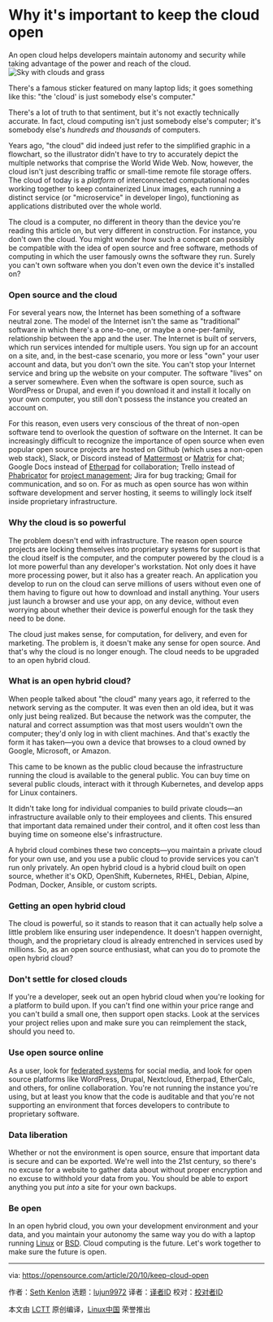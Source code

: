 [#]: collector: (lujun9972)
[#]: translator: ( )
[#]: reviewer: ( )
[#]: publisher: ( )
[#]: url: ( )
[#]: subject: (Why it's important to keep the cloud open)
[#]: via: (https://opensource.com/article/20/10/keep-cloud-open)
[#]: author: (Seth Kenlon https://opensource.com/users/seth)

Why it's important to keep the cloud open
======
An open cloud helps developers maintain autonomy and security while
taking advantage of the power and reach of the cloud.
![Sky with clouds and grass][1]

There's a famous sticker featured on many laptop lids; it goes something like this: "the 'cloud' is just somebody else's computer."

There's a lot of truth to that sentiment, but it's not exactly technically accurate. In fact, cloud computing isn't just somebody else's computer; it's somebody else's _hundreds and thousands_ of computers.

Years ago, "the cloud" did indeed just refer to the simplified graphic in a flowchart, so the illustrator didn't have to try to accurately depict the multiple networks that comprise the World Wide Web. Now, however, the cloud isn't just describing traffic or small-time remote file storage offers. The cloud of today is a _platform_ of interconnected computational nodes working together to keep containerized Linux images, each running a distinct service (or "microservice" in developer lingo), functioning as applications distributed over the whole world.

The cloud is a computer, no different in theory than the device you're reading this article on, but very different in construction. For instance, you don't own the cloud. You might wonder how such a concept can possibly be compatible with the idea of open source and free software, methods of computing in which the user famously owns the software they run. Surely you can't own software when you don't even own the device it's installed on?

### Open source and the cloud

For several years now, the Internet has been something of a software neutral zone. The model of the Internet isn't the same as "traditional" software in which there's a one-to-one, or maybe a one-per-family, relationship between the app and the user. The Internet is built of servers, which run services intended for multiple users. You sign up for an account on a site, and, in the best-case scenario, you more or less "own" your user account and data, but you don't own the site. You can't stop your Internet service and bring up the website on your computer. The software "lives" on a server somewhere. Even when the software is open source, such as WordPress or Drupal, and even if you download it and install it locally on your own computer, you still don't possess the instance you created an account on.

For this reason, even users very conscious of the threat of non-open software tend to overlook the question of software on the Internet. It can be increasingly difficult to recognize the importance of open source when even popular open source projects are hosted on Github (which uses a non-open web stack), Slack, or Discord instead of [Mattermost][2] or [Matrix][3] for chat; Google Docs instead of [Etherpad][4] for collaboration; Trello instead of [Phabricator][5] for [project management][6]; Jira for bug tracking; Gmail for communication, and so on. For as much as open source has won within software development and server hosting, it seems to willingly lock itself inside proprietary infrastructure.

### Why the cloud is so powerful

The problem doesn't end with infrastructure. The reason open source projects are locking themselves into proprietary systems for support is that the cloud itself is the computer, and the computer powered by the cloud is a lot more powerful than any developer's workstation. Not only does it have more processing power, but it also has a greater reach. An application you develop to run on the cloud can serve millions of users without even one of them having to figure out how to download and install anything. Your users just launch a browser and use your app, on any device, without even worrying about whether their device is powerful enough for the task they need to be done.

The cloud just makes sense, for computation, for delivery, and even for marketing. The problem is, it doesn't make any sense for open source. And that's why the cloud is no longer enough. The cloud needs to be upgraded to an open hybrid cloud.

### What is an open hybrid cloud?

When people talked about "the cloud" many years ago, it referred to the network serving as the computer. It was even then an old idea, but it was only just being realized. But because the network was the computer, the natural and correct assumption was that most users wouldn't own the computer; they'd only log in with client machines. And that's exactly the form it has taken—you own a device that browses to a cloud owned by Google, Microsoft, or Amazon.

This came to be known as the public cloud because the infrastructure running the cloud is available to the general public. You can buy time on several public clouds, interact with it through Kubernetes, and develop apps for Linux containers.

It didn't take long for individual companies to build private clouds—an infrastructure available only to their employees and clients. This ensured that important data remained under their control, and it often cost less than buying time on someone else's infrastructure.

A hybrid cloud combines these two concepts—you maintain a private cloud for your own use, and you use a public cloud to provide services you can't run only privately. An open hybrid cloud is a hybrid cloud built on open source, whether it's OKD, OpenShift, Kubernetes, RHEL, Debian, Alpine, Podman, Docker, Ansible, or custom scripts.

### Getting an open hybrid cloud

The cloud is powerful, so it stands to reason that it can actually help solve a little problem like ensuring user independence. It doesn't happen overnight, though, and the proprietary cloud is already entrenched in services used by millions. So, as an open source enthusiast, what can you do to promote the open hybrid cloud?

### Don't settle for closed clouds

If you're a developer, seek out an open hybrid cloud when you're looking for a platform to build upon. If you can't find one within your price range and you can't build a small one, then support open stacks. Look at the services your project relies upon and make sure you can reimplement the stack, should you need to.

### Use open source online

As a user, look for [federated systems][7] for social media, and look for open source platforms like WordPress, Drupal, Nextcloud, Etherpad, EtherCalc, and others, for online collaboration. You're not running the instance you're using, but at least you know that the code is auditable and that you're not supporting an environment that forces developers to contribute to proprietary software.

### Data liberation

Whether or not the environment is open source, ensure that important data is secure and can be exported. We're well into the 21st century, so there's no excuse for a website to gather data about without proper encryption and no excuse to withhold your data from you. You should be able to export anything you put _into_ a site for your own backups.

### Be open

In an open hybrid cloud, you own your development environment and your data, and you maintain your autonomy the same way you do with a laptop running [Linux][8] or [BSD][9]. Cloud computing is the future. Let's work together to make sure the future is open.

--------------------------------------------------------------------------------

via: https://opensource.com/article/20/10/keep-cloud-open

作者：[Seth Kenlon][a]
选题：[lujun9972][b]
译者：[译者ID](https://github.com/译者ID)
校对：[校对者ID](https://github.com/校对者ID)

本文由 [LCTT](https://github.com/LCTT/TranslateProject) 原创编译，[Linux中国](https://linux.cn/) 荣誉推出

[a]: https://opensource.com/users/seth
[b]: https://github.com/lujun9972
[1]: https://opensource.com/sites/default/files/styles/image-full-size/public/lead-images/bus-cloud.png?itok=vz0PIDDS (Sky with clouds and grass)
[2]: http://mattermost.com
[3]: http://matrix.org
[4]: http://etherpad.org
[5]: https://www.phacility.com/phabricator/
[6]: https://opensource.com/alternatives/trello
[7]: https://opensource.com/article/17/4/guide-to-mastodon
[8]: https://opensource.com/resources/linux
[9]: https://opensource.com/article/20/5/furybsd-linux
